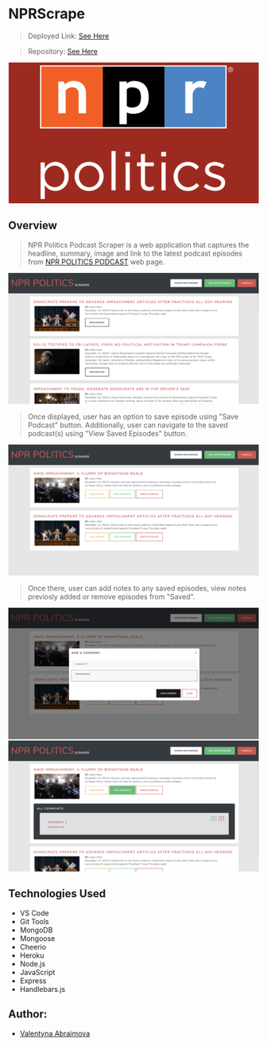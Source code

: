 # NPRScrape

> Deployed Link: [See Here](https://warm-sea-39546.herokuapp.com/)

> Repository: [See Here](https://github.com/Abraval/NPRScrape)


![](public/css/img/npr.png)




## Overview

> NPR Politics Podcast Scraper is a web application that captures the headline, summary, image and link to the latest podcast
> episodes from [NPR POLITICS PODCAST](https://www.npr.org/podcasts/510310/npr-politics-podcast) web page.

![](public/css/img/1.png)



> Once displayed, user has an option to save episode using "Save Podcast" button. 
> Additionally, user can navigate to the saved podcast(s) using "View Saved Episodes" button.

![](public/css/img/2.png)



> Once there, user can add notes to any saved episodes, view notes previosly added or remove episodes from "Saved".

![](public/css/img/3.png)
![](public/css/img/4.png)



## Technologies Used

- VS Code
- Git Tools
- MongoDB
- Mongoose
- Cheerio
- Heroku
- Node.js
- JavaScript
- Express
- Handlebars.js


## Author:

- [Valentyna Abraimova](https://abraval.github.io/MainPortfolio)


